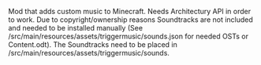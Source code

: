 Mod that adds custom music to Minecraft.
Needs Architectury API in order to work.
Due to copyright/ownership reasons Soundtracks are not included and needed to be installed manually (See /src/main/resources/assets/triggermusic/sounds.json for needed OSTs or Content.odt).
The Soundtracks need to be placed in /src/main/resources/assets/triggermusic/sounds.
